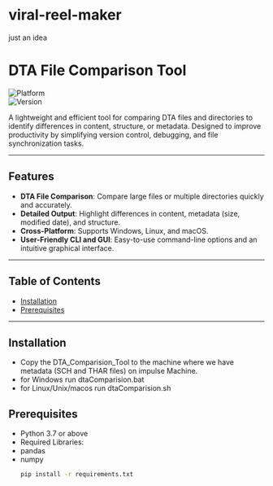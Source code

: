 # viral-reel-maker
just an idea 


# DTA File Comparison Tool  
 
![Platform](https://img.shields.io/badge/platform-Windows%20%7C%20Linux%20%7C%20macOS-lightgrey)  
![Version](https://img.shields.io/badge/version-1.0.0-brightgreen)  

A lightweight and efficient tool for comparing DTA files and directories to identify differences in content, structure, or metadata. Designed to improve productivity by simplifying version control, debugging, and file synchronization tasks.  

---

## Features  

- **DTA File Comparison**: Compare large files or multiple directories quickly and accurately.  
- **Detailed Output**: Highlight differences in content, metadata (size, modified date), and structure.  
- **Cross-Platform**: Supports Windows, Linux, and macOS.  
- **User-Friendly CLI and GUI**: Easy-to-use command-line options and an intuitive graphical interface.  

---

## Table of Contents  

- [Installation](#installation)  
- [Prerequisites](#Prerequisites)  


---

## Installation  
- Copy the DTA_Comparision_Tool to the machine where we have metadata (SCH and THAR files) on impulse Machine.
- for Windows run dtaComparision.bat
- for Linux/Unix/macos run dtaComparision.sh

## Prerequisites  
- Python 3.7 or above  
- Required Libraries:
- pandas
- numpy  
  ```bash
  pip install -r requirements.txt

